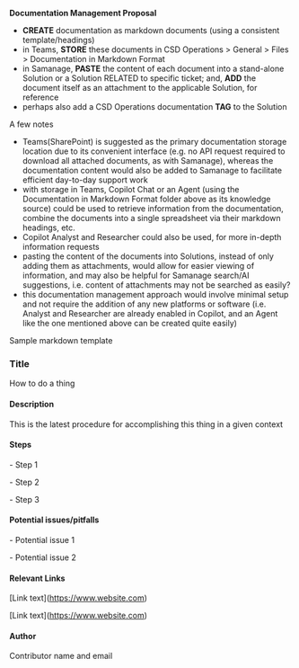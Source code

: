 **Documentation Management Proposal**



* **CREATE** documentation as markdown documents (using a consistent template/headings)
* in Teams, **STORE** these documents in CSD Operations > General > Files > Documentation in Markdown Format
* in Samanage, **PASTE** the content of each document into a stand-alone Solution or a Solution RELATED to specific ticket; and, **ADD** the document itself as an attachment to the applicable Solution, for reference
* perhaps also add a CSD Operations documentation **TAG** to the Solution



A few notes

* Teams(SharePoint) is suggested as the primary documentation storage location due to its convenient interface (e.g. no API request required to download all attached documents, as with Samanage), whereas the documentation content would also be added to Samanage to facilitate efficient day-to-day support work
* with storage in Teams, Copilot Chat or an Agent (using the Documentation in Markdown Format folder above as its knowledge source) could be used to retrieve information from the documentation, combine the documents into a single spreadsheet via their markdown headings, etc.
* Copilot Analyst and Researcher could also be used, for more in-depth information requests
* pasting the content of the documents into Solutions, instead of only adding them as attachments, would allow for easier viewing of information, and may also be helpful for Samanage search/AI suggestions, i.e. content of attachments may not be searched as easily?
* this documentation management approach would involve minimal setup and not require the addition of any new platforms or software (i.e. Analyst and Researcher are already enabled in Copilot, and an Agent like the one mentioned above can be created quite easily)




Sample markdown template



### Title

How to do a thing



#### Description

This is the latest procedure for accomplishing this thing in a given context



#### Steps

\- Step 1

\- Step 2

\- Step 3



#### Potential issues/pitfalls

\- Potential issue 1

\- Potential issue 2



#### Relevant Links

\[Link text](https://www.website.com)



\[Link text](https://www.website.com)



#### Author

Contributor name and email



